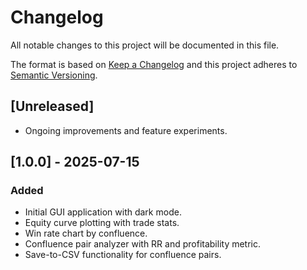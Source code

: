 # Changelog

All notable changes to this project will be documented in this file.

The format is based on [Keep a Changelog](https://keepachangelog.com/en/1.0.0/)
and this project adheres to [Semantic Versioning](https://semver.org/spec/v2.0.0.html).

## [Unreleased]
- Ongoing improvements and feature experiments.

## [1.0.0] - 2025-07-15
### Added
- Initial GUI application with dark mode.
- Equity curve plotting with trade stats.
- Win rate chart by confluence.
- Confluence pair analyzer with RR and profitability metric.
- Save-to-CSV functionality for confluence pairs.
